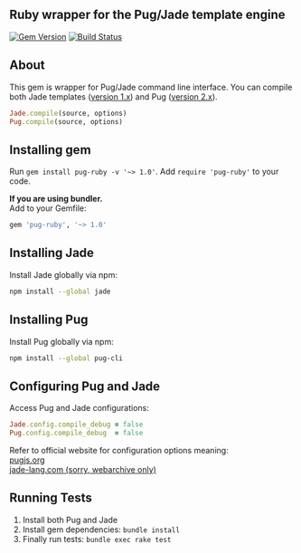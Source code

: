 ## Ruby wrapper for the Pug/Jade template engine

[![Gem Version](https://badge.fury.io/rb/pug-ruby.svg)](https://badge.fury.io/rb/pug-ruby)
[![Build Status](https://travis-ci.org/yivo/pug-ruby.svg?branch=1.x)](https://travis-ci.org/yivo/pug-ruby)

## About
This gem is wrapper for Pug/Jade command line interface. You can compile both Jade templates ([version 1.x](https://github.com/pugjs/pug/tree/v1.x.x)) and Pug ([version 2.x](https://github.com/pugjs/pug)).
<br>
```ruby
Jade.compile(source, options)
Pug.compile(source, options)
```

## Installing gem
Run `gem install pug-ruby -v '~> 1.0'`. Add `require 'pug-ruby'` to your code.


**If you are using bundler.**
<br>
Add to your Gemfile:
```ruby
gem 'pug-ruby', '~> 1.0'
```

## Installing Jade
Install Jade globally via npm:
```bash
npm install --global jade
```

## Installing Pug
Install Pug globally via npm:
```bash
npm install --global pug-cli
```

## Configuring Pug and Jade
Access Pug and Jade configurations:
```ruby
Jade.config.compile_debug = false
Pug.config.compile_debug  = false
```

Refer to official website for configuration options meaning: 
<br>
[pugjs.org](https://pugjs.org)
<br>
[jade-lang.com (sorry, webarchive only)](http://web.archive.org/web/*/jade-lang.com)

## Running Tests
1. Install both Pug and Jade 
2. Install gem dependencies: `bundle install`
3. Finally run tests: `bundle exec rake test`
